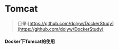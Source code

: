 # Tomcat

> 目录:[https://github.com/dolyw/DockerStudy](https://github.com/dolyw/DockerStudy)

#### Docker下Tomcat的使用


